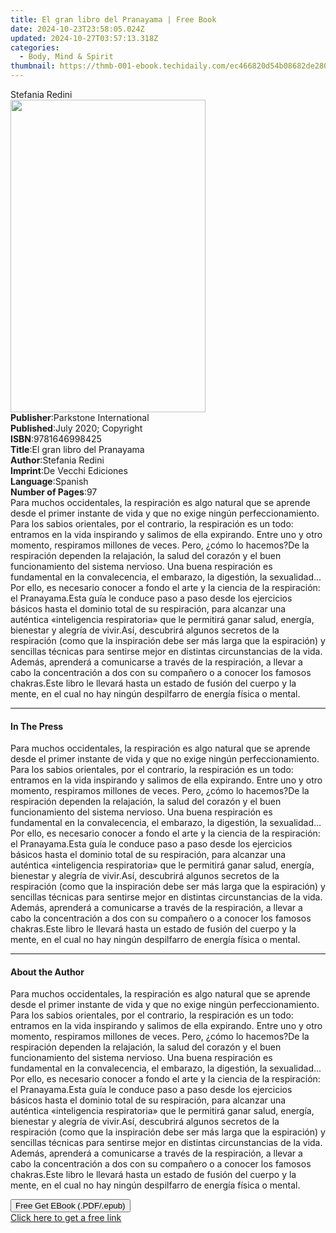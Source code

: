 ```yaml
---
title: El gran libro del Pranayama | Free Book
date: 2024-10-23T23:58:05.024Z
updated: 2024-10-27T03:57:13.318Z
categories:
  - Body, Mind & Spirit
thumbnail: https://thmb-001-ebook.techidaily.com/ec466820d54b08682de28044e38add752be455c3dd5787b846dc017e5cc26c9c.jpg
---
```

<main id="book-container">
  <div class="flex flex-col">
    <div class="book-brief flex-1 py-6 px-4 sm:p-6 md:py-10 md:px-8">
      <!-- brief-->
      <div class="book-brief-main">Stefania Redini</div>
    </div>
    <div
      class="book-meta-info flex-1 grid gap-4 col-start-1 col-end-3 row-start-1 sm:mb-6 sm:grid-cols-4 lg:gap-6 lg:col-start-2 lg:row-end-6 lg:row-span-6 lg:mb-0"
    >
      <div
        class="book-meta-info-left place-content-center mt-4 p-4 text-sm leading-6 col-start-2 col-span-2 dark:text-slate-400"
      >
        <img
          class="w-full h-500 object-cover rounded-lg sm:h-255 sm:col-span-2 lg:col-span-full"
          src="https://img-001-ebook.techidaily.com/dae713b86c26d6d3fab89f1019ee98286627a7a7c0534edc5bb54a0fa0f49834.jpg"
          alt=""
          width="312"
          height="500"
        />
      </div>
      <div
        class="book-meta-info-right mt-2 col-start-1 row-start-2 col-span-3 self-center"
      >
        <!-- meta data  -->
        <div class="flex flex-col px-4 md:px-8">
          <div class="flex-1">
            <strong>Publisher</strong>:<span class="px-2"
              >Parkstone International</span
            >
          </div>
          <div class="flex-1">
            <strong>Published</strong>:<span class="px-2"
              >July 2020; Copyright</span
            >
          </div>
          <div class="flex-1">
            <strong>ISBN</strong>:<span class="px-2">9781646998425</span>
          </div>
          <div class="flex-1">
            <strong>Title</strong>:<span class="px-2"
              >El gran libro del Pranayama</span
            >
          </div>
          <div class="flex-1">
            <strong>Author</strong>:<span class="px-2">Stefania Redini</span>
          </div>
          <div class="flex-1">
            <strong>Imprint</strong>:<span class="px-2"
              >De Vecchi Ediciones</span
            >
          </div>
          <div class="flex-1">
            <strong>Language</strong>:<span class="px-2">Spanish</span>
          </div>
          <div class="flex-1">
            <strong>Number of Pages</strong>:<span class="px-2">97</span>
          </div>
        </div>
      </div>
    </div>
    <div class="book-description flex-1 py-6 px-4 sm:p-6 md:py-10 md:px-8">
      <div class="book-description-main">
        <div accordion-content="" id="description">
          Para muchos occidentales, la respiración es algo natural que se
          aprende desde el primer instante de vida y que no exige ningún
          perfeccionamiento. Para los sabios orientales, por el contrario, la
          respiración es un todo: entramos en la vida inspirando y salimos de
          ella expirando. Entre uno y otro momento, respiramos millones de
          veces. Pero, ¿cómo lo hacemos?De la respiración dependen la
          relajación, la salud del corazón y el buen funcionamiento del sistema
          nervioso. Una buena respiración es fundamental en la convalecencia, el
          embarazo, la digestión, la sexualidad... Por ello, es necesario
          conocer a fondo el arte y la ciencia de la respiración: el
          Pranayama.Esta guía le conduce paso a paso desde los ejercicios
          básicos hasta el dominio total de su respiración, para alcanzar una
          auténtica «inteligencia respiratoria» que le permitirá ganar salud,
          energía, bienestar y alegría de vivir.Así, descubrirá algunos secretos
          de la respiración (como que la inspiración debe ser más larga que la
          espiración) y sencillas técnicas para sentirse mejor en distintas
          circunstancias de la vida. Además, aprenderá a comunicarse a través de
          la respiración, a llevar a cabo la concentración a dos con su
          compañero o a conocer los famosos chakras.Este libro le llevará hasta
          un estado de fusión del cuerpo y la mente, en el cual no hay ningún
          despilfarro de energía física o mental.
        </div>
        <div class="accordion-fader"></div>
      </div>
    </div>
    <div class="book-excerpts flex-1 py-6 px-4 sm:p-6 md:py-10 md:px-8">
      <!-- excerpts-->
      <div class="book-excerpts-main">
        <hr />
        <h4 class="placeholder placeholder-heading">
          <span>In The Press</span>
        </h4>
        <p>
          Para muchos occidentales, la respiración es algo natural que se
          aprende desde el primer instante de vida y que no exige ningún
          perfeccionamiento. Para los sabios orientales, por el contrario, la
          respiración es un todo: entramos en la vida inspirando y salimos de
          ella expirando. Entre uno y otro momento, respiramos millones de
          veces. Pero, ¿cómo lo hacemos?De la respiración dependen la
          relajación, la salud del corazón y el buen funcionamiento del sistema
          nervioso. Una buena respiración es fundamental en la convalecencia, el
          embarazo, la digestión, la sexualidad... Por ello, es necesario
          conocer a fondo el arte y la ciencia de la respiración: el
          Pranayama.Esta guía le conduce paso a paso desde los ejercicios
          básicos hasta el dominio total de su respiración, para alcanzar una
          auténtica «inteligencia respiratoria» que le permitirá ganar salud,
          energía, bienestar y alegría de vivir.Así, descubrirá algunos secretos
          de la respiración (como que la inspiración debe ser más larga que la
          espiración) y sencillas técnicas para sentirse mejor en distintas
          circunstancias de la vida. Además, aprenderá a comunicarse a través de
          la respiración, a llevar a cabo la concentración a dos con su
          compañero o a conocer los famosos chakras.Este libro le llevará hasta
          un estado de fusión del cuerpo y la mente, en el cual no hay ningún
          despilfarro de energía física o mental.
        </p>
      </div>
    </div>
    <div class="book-about-author flex-1 py-6 px-4 sm:p-6 md:py-10 md:px-8">
      <!-- about author-->
      <div class="book-main-author-main">
        <hr />
        <h4 class="placeholder placeholder-heading">
          <span>About the Author</span>
        </h4>
        <p>
          Para muchos occidentales, la respiración es algo natural que se
          aprende desde el primer instante de vida y que no exige ningún
          perfeccionamiento. Para los sabios orientales, por el contrario, la
          respiración es un todo: entramos en la vida inspirando y salimos de
          ella expirando. Entre uno y otro momento, respiramos millones de
          veces. Pero, ¿cómo lo hacemos?De la respiración dependen la
          relajación, la salud del corazón y el buen funcionamiento del sistema
          nervioso. Una buena respiración es fundamental en la convalecencia, el
          embarazo, la digestión, la sexualidad... Por ello, es necesario
          conocer a fondo el arte y la ciencia de la respiración: el
          Pranayama.Esta guía le conduce paso a paso desde los ejercicios
          básicos hasta el dominio total de su respiración, para alcanzar una
          auténtica «inteligencia respiratoria» que le permitirá ganar salud,
          energía, bienestar y alegría de vivir.Así, descubrirá algunos secretos
          de la respiración (como que la inspiración debe ser más larga que la
          espiración) y sencillas técnicas para sentirse mejor en distintas
          circunstancias de la vida. Además, aprenderá a comunicarse a través de
          la respiración, a llevar a cabo la concentración a dos con su
          compañero o a conocer los famosos chakras.Este libro le llevará hasta
          un estado de fusión del cuerpo y la mente, en el cual no hay ningún
          despilfarro de energía física o mental.
        </p>
      </div>
    </div>
    <div class="book-free-get flex-1 py-6 px-4 sm:p-6 md:py-10 md:px-8">
      <button
        id="btn-free-get"
        class="bg-blue-500 hover:bg-blue-700 text-white font-bold py-2 px-4 rounded"
      >
        Free Get EBook (.PDF/.epub)
      </button>
      <div id="countdown-display" class="px-2 text-lg mt-2"></div>
      <a
        id="free-link"
        class="hidden bg-blue-500 hover:bg-blue-700 text-white font-bold py-2 px-4 rounded"
        href="https://www.ebooks.com/en-us/book/210768068/el-gran-libro-del-pranayama/stefania-redini/"
        target="_blank"
        >Click here to get a free link</a
      >
    </div>
    <script>
      let countdownTime = 0;
      let countdownInterval = null;
      document
        .getElementById('btn-free-get')
        .addEventListener('click', startCountdown);
      function startCountdown() {
        countdownTime = new Date().getTime() + 60000 * 3;
        countdownInterval = setInterval(updateCountdown, 1000);
        document.getElementById('btn-free-get').disabled = true;
        document
          .getElementById('btn-free-get')
          .classList.add('bg-gray-500', 'cursor-not-allowed');
      }
      function updateCountdown() {
        let currentTime = new Date().getTime();
        let timeLeft = countdownTime - currentTime;
        let secondsLeft = Math.floor(timeLeft / 1000);
        document.getElementById('countdown-display').innerHTML =
          `Remaining time: ${secondsLeft} seconds.`;
        if (secondsLeft <= 0) {
          clearInterval(countdownInterval);
          document.getElementById('btn-free-get').classList.add('hidden');
          document.getElementById('free-link').classList.remove('hidden');
          document.getElementById('countdown-display').innerHTML = '';
        }
      }
    </script>
  </div>
</main>

<ins class="adsbygoogle"
      style="display:block"
      data-ad-client="ca-pub-7571918770474297"
      data-ad-slot="8358498916"
      data-ad-format="auto"
      data-full-width-responsive="true"></ins>
    